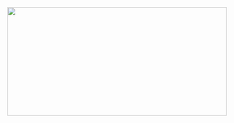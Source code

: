 <img src="https://giffiles.alphacoders.com/146/14616.gif" width="100%" height="250"/>

<!-- <h2 align="center">Techs 💯</h2>
<table align="center">
<tbody>
<tr>
<td><img align="center" alt="mongodb" height="46" width="40" src="https://raw.githubusercontent.com/devicons/devicon/master/icons/nodejs/nodejs-original.svg"></td>
<td><img align="center" alt="mongodb" height="46" width="40" src="https://raw.githubusercontent.com/devicons/devicon/master/icons/typescript/typescript-original.svg"></td>
<td><img align="center" alt="mongodb" height="46" width="40" src="https://raw.githubusercontent.com/devicons/devicon/master/icons/react/react-original.svg"></td>
<td><img align="center" alt="mongodb" height="46" width="40" src="https://raw.githubusercontent.com/devicons/devicon/master/icons/mysql/mysql-original.svg"></td>
<td><img align="center" alt="mongodb" height="46" width="40" src="https://raw.githubusercontent.com/devicons/devicon/master/icons/mongodb/mongodb-original.svg"></td>
<td><img align="center" alt="mongodb" height="46" width="40" src="https://raw.githubusercontent.com/devicons/devicon/master/icons/javascript/javascript-original.svg"></td>
<td><img align="center" alt="mongodb" height="46" width="40" src="https://raw.githubusercontent.com/devicons/devicon/master/icons/git/git-original.svg"></td>
<td><img align="center" alt="mongodb" height="46" width="40" src="https://raw.githubusercontent.com/devicons/devicon/master/icons/fastapi/fastapi-original.svg"></td>
<td><img align="center" alt="mongodb" height="46" width="40" src="https://raw.githubusercontent.com/devicons/devicon/master/icons/express/express-original.svg"></td>
</tbody>
</table>

<h2 align="center">Stats 📈</h2>
<div align="center">
<img height="180em" src="https://github-readme-stats.vercel.app/api?username=wnicolass&theme=midnight-purple&show_icons=true&include_all_commits=true&count_private=true"/>
<img height="180em" src="https://github-readme-stats.vercel.app/api/top-langs/?username=wnicolass&theme=midnight-purple&layout=compact&langs_count=7"/>
</div> --> 
